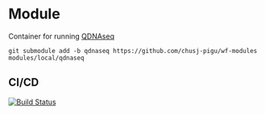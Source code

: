 # Module

Container for running [QDNAseq](http://bioconductor.org/packages/release/bioc/html/QDNAseq.html)

```
git submodule add -b qdnaseq https://github.com/chusj-pigu/wf-modules modules/local/qdnaseq
```

## CI/CD

[![Build Status](https://github.com/chusj-pigu/wf-modules/actions/workflows/build-and-push.yml/badge.svg?branch=)](https://github.com/chusj-pigu/wf-modules/actions/workflows/build-and-push.yml?query=branch%3A)

